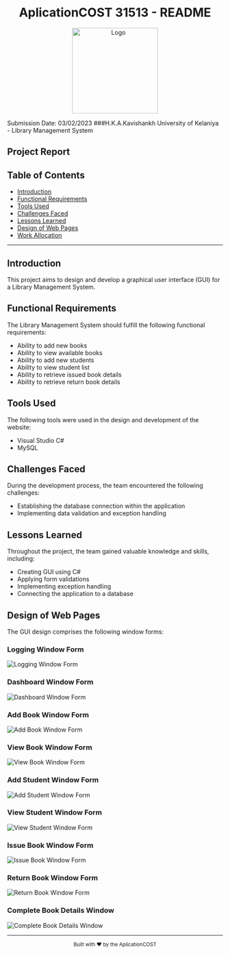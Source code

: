 # <center>AplicationCOST 31513 - README</center>
<p align="center">
  <img src="https://your-image-url.com/your-image.png" alt="Logo" width="200" height="200">
</p>

Submission Date: 03/02/2023
###H.K.A.Kavishankh
University of Kelaniya - Library Management System

## Project Report


## Table of Contents
- [Introduction](#introduction)
- [Functional Requirements](#functional-requirements)
- [Tools Used](#tools-used)
- [Challenges Faced](#challenges-faced)
- [Lessons Learned](#lessons-learned)
- [Design of Web Pages](#design-of-web-pages)
- [Work Allocation](#work-allocation)

---

## Introduction
This project aims to design and develop a graphical user interface (GUI) for a Library Management System.

## Functional Requirements
The Library Management System should fulfill the following functional requirements:
- Ability to add new books
- Ability to view available books
- Ability to add new students
- Ability to view student list
- Ability to retrieve issued book details
- Ability to retrieve return book details

## Tools Used
The following tools were used in the design and development of the website:
- Visual Studio C#
- MySQL

## Challenges Faced
During the development process, the team encountered the following challenges:
- Establishing the database connection within the application
- Implementing data validation and exception handling

## Lessons Learned
Throughout the project, the team gained valuable knowledge and skills, including:
- Creating GUI using C#
- Applying form validations
- Implementing exception handling
- Connecting the application to a database

## Design of Web Pages
The GUI design comprises the following window forms:

### Logging Window Form
![Logging Window Form](./screenshots/logging_window.png)

### Dashboard Window Form
![Dashboard Window Form](./screenshots/dashboard_window.png)

### Add Book Window Form
![Add Book Window Form](./screenshots/add_book_window.png)

### View Book Window Form
![View Book Window Form](./screenshots/view_book_window.png)

### Add Student Window Form
![Add Student Window Form](./screenshots/add_student_window.png)

### View Student Window Form
![View Student Window Form](./screenshots/view_student_window.png)

### Issue Book Window Form
![Issue Book Window Form](./screenshots/issue_book_window.png)

### Return Book Window Form
![Return Book Window Form](./screenshots/return_book_window.png)

### Complete Book Details Window
![Complete Book Details Window](./screenshots/complete_book_details_window.png)


---

<p align="center">
  <sub>Built with ❤️ by the AplicationCOST
